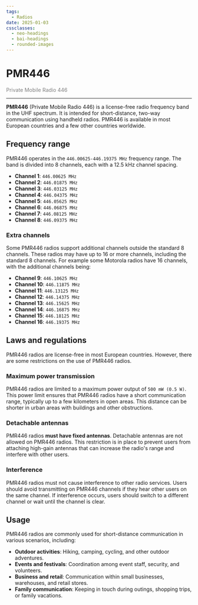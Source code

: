 ```yaml
---
tags:
  - Radios
date: 2025-01-03
cssclasses:
  - neo-headings
  - bai-headings
  - rounded-images
---
```

# PMR446
<p class="text-center" style="margin:0;color:gray;">Private Mobile Radio 446</p>

***

**PMR446** (Private Mobile Radio 446) is a license-free radio frequency band in the UHF spectrum. It is intended for short-distance, two-way communication using handheld radios. PMR446 is available in most European countries and a few other countries worldwide.

## Frequency range

PMR446 operates in the `446.00625-446.19375 MHz` frequency range. The band is divided into 8 channels, each with a 12.5 kHz channel spacing.

- **Channel 1**: `446.00625 MHz`
- **Channel 2**: `446.01875 MHz`
- **Channel 3**: `446.03125 MHz`
- **Channel 4**: `446.04375 MHz`
- **Channel 5**: `446.05625 MHz`
- **Channel 6**: `446.06875 MHz`
- **Channel 7**: `446.08125 MHz`
- **Channel 8**: `446.09375 MHz`

### Extra channels

Some PMR446 radios support additional channels outside the standard 8 channels. These radios may have up to 16 or more channels, including the standard 8 channels. For example some Motorola radios have 16 channels, with the additional channels being:

- **Channel 9**: `446.10625 MHz`
- **Channel 10**: `446.11875 MHz`
- **Channel 11**: `446.13125 MHz`
- **Channel 12**: `446.14375 MHz`
- **Channel 13**: `446.15625 MHz`
- **Channel 14**: `446.16875 MHz`
- **Channel 15**: `446.18125 MHz`
- **Channel 16**: `446.19375 MHz`

## Laws and regulations

PMR446 radios are license-free in most European countries. However, there are some restrictions on the use of PMR446 radios.

### Maximum power transmission

PMR446 radios are limited to a maximum power output of `500 mW (0.5 W)`. This power limit ensures that PMR446 radios have a short communication range, typically up to a few kilometers in open areas. This distance can be shorter in urban areas with buildings and other obstructions.

### Detachable antennas

PMR446 radios **must have fixed antennas**. Detachable antennas are not allowed on PMR446 radios. This restriction is in place to prevent users from attaching high-gain antennas that can increase the radio's range and interfere with other users.

### Interference

PMR446 radios must not cause interference to other radio services. Users should avoid transmitting on PMR446 channels if they hear other users on the same channel. If interference occurs, users should switch to a different channel or wait until the channel is clear.

## Usage

PMR446 radios are commonly used for short-distance communication in various scenarios, including:

- **Outdoor activities**: Hiking, camping, cycling, and other outdoor adventures.
- **Events and festivals**: Coordination among event staff, security, and volunteers.
- **Business and retail**: Communication within small businesses, warehouses, and retail stores.
- **Family communication**: Keeping in touch during outings, shopping trips, or family vacations.